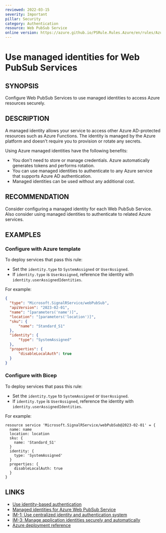 ```yaml
---
reviewed: 2022-03-15
severity: Important
pillar: Security
category: Authentication
resource: Web PubSub Service
online version: https://azure.github.io/PSRule.Rules.Azure/en/rules/Azure.WebPubSub.ManagedIdentity/
---
```


# Use managed identities for Web PubSub Services

## SYNOPSIS

Configure Web PubSub Services to use managed identities to access Azure resources securely.

## DESCRIPTION

A managed identity allows your service to access other Azure AD-protected resources such as Azure Functions.
The identity is managed by the Azure platform and doesn't require you to provision or rotate any secrets.

Using Azure managed identities have the following benefits:

- You don't need to store or manage credentials.
  Azure automatically generates tokens and performs rotation.
- You can use managed identities to authenticate to any Azure service that supports Azure AD authentication.
- Managed identities can be used without any additional cost.

## RECOMMENDATION

Consider configuring a managed identity for each Web PubSub Service.
Also consider using managed identities to authenticate to related Azure services.

## EXAMPLES

### Configure with Azure template

To deploy services that pass this rule:

- Set the `identity.type` to `SystemAssigned` or `UserAssigned`.
- If `identity.type` is `UserAssigned`, reference the identity with `identity.userAssignedIdentities`.

For example:

```json
{
  "type": "Microsoft.SignalRService/webPubSub",
  "apiVersion": "2023-02-01",
  "name": "[parameters('name')]",
  "location": "[parameters('location')]",
  "sku": {
      "name": "Standard_S1"
  },
  "identity": {
      "type": "SystemAssigned"
  },
  "properties": {
      "disableLocalAuth": true
  }
}
```

### Configure with Bicep

To deploy services that pass this rule:

- Set the `identity.type` to `SystemAssigned` or `UserAssigned`.
- If `identity.type` is `UserAssigned`, reference the identity with `identity.userAssignedIdentities`.

For example:

```bicep
resource service 'Microsoft.SignalRService/webPubSub@2023-02-01' = {
  name: name
  location: location
  sku: {
    name: 'Standard_S1'
  }
  identity: {
    type: 'SystemAssigned'
  }
  properties: {
    disableLocalAuth: true
  }
}
```

## LINKS

- [Use identity-based authentication](https://learn.microsoft.com/azure/well-architected/security/design-identity-authentication#use-identity-based-authentication)
- [Managed identities for Azure Web PubSub Service](https://learn.microsoft.com/azure/azure-web-pubsub/howto-use-managed-identity)
- [IM-1: Use centralized identity and authentication system](https://learn.microsoft.com/security/benchmark/azure/baselines/azure-web-pubsub-security-baseline#im-1-use-centralized-identity-and-authentication-system)
- [IM-3: Manage application identities securely and automatically](https://learn.microsoft.com/security/benchmark/azure/baselines/azure-web-pubsub-security-baseline#im-3-manage-application-identities-securely-and-automatically)
- [Azure deployment reference](https://learn.microsoft.com/azure/templates/microsoft.signalrservice/webpubsub)
